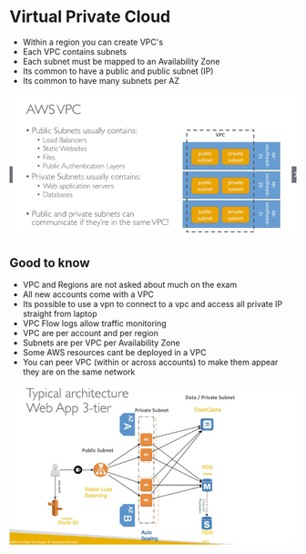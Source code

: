 # Virtual Private Cloud
* Within a region you can create VPC's
* Each VPC contains subnets
* Each subnet must be mapped to an Availability Zone
* Its common to have a public and public subnet (IP)
* Its common to have many subnets per AZ

![whats_typically_in_a_public_private_subnet](whats_typically_in_a_public_private_subnet.png)

## Good to know
* VPC and Regions are not asked about much on the exam
* All new accounts come with a VPC
* Its possible to use a vpn to connect to a vpc and access all private IP straight from laptop
* VPC Flow logs allow traffic monitoring
* VPC are per account and per region
* Subnets are per VPC per Availability Zone
* Some AWS resources cant be deployed in a VPC
* You can peer VPC (within or across accounts) to make them appear they are on the same network

![typical_architecture_web_app_3tier](typical_architecture_web_app_3tier.png)
